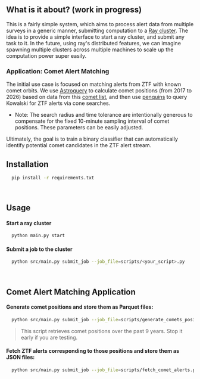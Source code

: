 ## What is it about? (work in progress)
This is a fairly simple system, which aims to process alert data from multiple surveys in a generic manner,
submitting computation to a [Ray cluster](https://www.ray.io/). The idea is to provide a simple interface
to start a ray cluster, and submit any task to it. In the future, using ray's distributed features,
we can imagine spawning multiple clusters across multiple machines to scale up the computation power super easily.

### Application: Comet Alert Matching
The initial use case is focused on matching alerts from ZTF with known comet orbits.
We use [Astroquery](https://astroquery.readthedocs.io/en/latest/) to calculate comet positions (from 2017 to 2026)
based on data from this [comet list](https://planets.ucf.edu/resources/cometlist/),
and then use [penquins](https://github.com/dmitryduev/penquins) to query Kowalski
for ZTF alerts via cone searches.

- Note: The search radius and time tolerance are intentionally generous to compensate for the fixed 10-minute
 sampling interval of comet positions. These parameters can be easily adjusted.

Ultimately, the goal is to train a binary classifier that can automatically
identify potential comet candidates in the ZTF alert stream.
<br/>

## Installation
```bash
  pip install -r requirements.txt
```
<br/>

## Usage

#### Start a ray cluster
```bash
  python main.py start
```

#### Submit a job to the cluster
```bash
  python src/main.py submit_job --job_file=scripts/<your_script>.py
```
<br/>

## Comet Alert Matching Application

#### Generate comet positions and store them as Parquet files:
```bash
  python src/main.py submit_job --job_file=scripts/generate_comets_positions.py --nowait
```
> This script retrieves comet positions over the past 9 years.
> Stop it early if you are testing.

#### Fetch ZTF alerts corresponding to those positions and store them as JSON files:
```bash
  python src/main.py submit_job --job_file=scripts/fetch_comet_alerts.py
```

